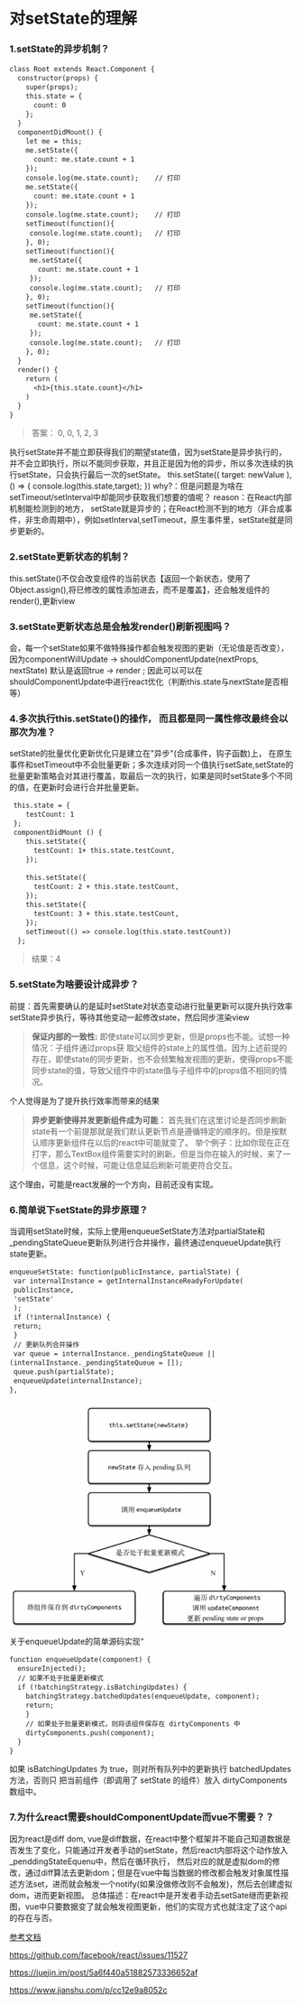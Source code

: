 # 对setState的理解

### 1.setState的异步机制？
```
class Root extends React.Component {
  constructor(props) {
    super(props);
    this.state = {
      count: 0
    };
  }
  componentDidMount() {
    let me = this;
    me.setState({
      count: me.state.count + 1
    });
    console.log(me.state.count);    // 打印
    me.setState({
      count: me.state.count + 1
    });
    console.log(me.state.count);    // 打印
    setTimeout(function(){
     console.log(me.state.count);   // 打印
    }, 0);
    setTimeout(function(){
     me.setState({
       count: me.state.count + 1
     });
     console.log(me.state.count);   // 打印
    }, 0);
    setTimeout(function(){
     me.setState({
       count: me.state.count + 1
     });
     console.log(me.state.count);   // 打印
    }, 0);
  }
  render() {
    return (
      <h1>{this.state.count}</h1>
    )
  }
}
```
>答案： 0, 0, 1, 2, 3

执行setState并不能立即获得我们的期望state值，因为setState是异步执行的，并不会立即执行，所以不能同步获取，并且正是因为他的异步，所以多次连续的执行setState，只会执行最后一次的setState。
this.setState((
  target: newValue
), () => {
  console.log(this.state,target);
})
why?：但是问题是为啥在setTimeout/setInterval中却能同步获取我们想要的值呢？
reason：在React内部机制能检测到的地方， setState就是异步的；在React检测不到的地方（非合成事件，非生命周期中），例如setInterval,setTimeout，原生事件里，setState就是同步更新的。

### 2.setState更新状态的机制？
this.setState()不仅会改变组件的当前状态【返回一个新状态，使用了Object.assign(),将已修改的属性添加进去，而不是覆盖】，还会触发组件的render(),更新view

### 3.setState更新状态总是会触发render()刷新视图吗？
会，每一个setState如果不做特殊操作都会触发视图的更新（无论值是否改变）， 因为componentWillUpdate -> shouldComponentUpdate(nextProps, nextState) 默认是返回true -> render ; 因此可以可以在shouldComponentUpdate中进行react优化（判断this.state与nextState是否相等）

### 4.多次执行this.setState()的操作， 而且都是同一属性修改最终会以那次为准？
setState的批量优化更新优化只是建立在"异步"(合成事件，钩子函数)上， 在原生事件和setTimeout中不会批量更新；多次连续对同一个值执行setSate,setState的批量更新策略会对其进行覆盖，取最后一次的执行，如果是同时setState多个不同的值，在更新时会进行合并批量更新。

```
 this.state = {
	testCount: 1
 };
 componentDidMount () {
    this.setState({
      testCount: 1+ this.state.testCount,
    });
    
    this.setState({
      testCount: 2 + this.state.testCount,
    });
    this.setState({
      testCount: 3 + this.state.testCount,
    });
    setTimeout(() => console.log(this.state.testCount))
  };
```
>结果：4

### 5.setState为啥要设计成异步？

前提：首先需要确认的是延时setState对状态变动进行批量更新可以提升执行效率
setState异步执行，等待其他变动一起修改state，然后同步渲染view
> <strong>保证内部的一致性:</strong>
> 即使state可以同步更新，但是props也不能。试想一种情况：子组件通过props获 取父组件的state上的属性值。因为上述前提的存在，即使state的同步更新，也不会频繁触发视图的更新，使得props不能同步state的值，导致父组件中的state值与子组件中的props值不相同的情况。
 
个人觉得是为了提升执行效率而带来的结果
> <strong>异步更新使得并发更新组件成为可能：</strong>
> 首先我们在这里讨论是否同步刷新state有一个前提那就是我们默认更新节点是遵循特定的顺序的。但是按默认顺序更新组件在以后的react中可能就变了。
举个例子：比如你现在正在打字，那么TextBox组件需要实时的刷新。但是当你在输入的时候，来了一个信息，这个时候，可能让信息延后刷新可能更符合交互。

这个理由，可能是react发展的一个方向，目前还没有实现。

### 6.简单说下setState的异步原理？

当调用setState时候，实际上使用enqueueSetState方法对partialState和_pendingStateQueue更新队列进行合并操作，最终通过enqueueUpdate执行state更新。
```
enqueueSetState: function(publicInstance, partialState) {
 var internalInstance = getInternalInstanceReadyForUpdate(
 publicInstance,
 'setState'
 );
 if (!internalInstance) {
 return;
 }
 // 更新队列合并操作
 var queue = internalInstance._pendingStateQueue || (internalInstance._pendingStateQueue = []);
 queue.push(partialState);
 enqueueUpdate(internalInstance);
}, 
```
![avatar](../assets/set_state.png)

关于enqueueUpdate的简单源码实现“
```
function enqueueUpdate(component) {
  ensureInjected();
  // 如果不处于批量更新模式
  if (!batchingStrategy.isBatchingUpdates) {
    batchingStrategy.batchedUpdates(enqueueUpdate, component);
    return;
    }
    // 如果处于批量更新模式，则将该组件保存在 dirtyComponents 中
    dirtyComponents.push(component);
  }
}
```
如果 isBatchingUpdates 为 true，则对所有队列中的更新执行 batchedUpdates 方法，否则只
把当前组件（即调用了 setState 的组件）放入 dirtyComponents 数组中。

### 7.为什么react需要shouldComponentUpdate而vue不需要？？

因为react是diff dom, vue是diff数据，在react中整个框架并不能自己知道数据是否发生了变化，只能通过开发者手动的setState，然后react内部将这个动作放入_penddingStateEquenu中，然后在循环执行，
然后对应的就是虚拟dom的修改，通过diff算法去更新dom；但是在vue中每当数据的修改都会触发对象属性描述方法set，进而就会触发一个notify(如果没做修改则不会触发)，然后去创建虚拟dom，进而更新视图。
总体描述：在react中是开发者手动去setSate继而更新视图，vue中只要数据变了就会触发视图更新，他们的实现方式也就注定了这个api的存在与否。

[参考文档](<https://www.zhihu.com/question/266656197>)

<https://github.com/facebook/react/issues/11527>

<https://juejin.im/post/5a6f440a51882573336652af>

<https://www.jianshu.com/p/cc12e9a8052c>